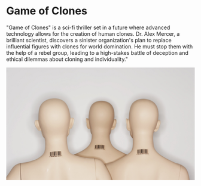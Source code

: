 # Game of Clones

"Game of Clones" is a sci-fi thriller set in a future where advanced technology allows for the creation of human clones. Dr. Alex Mercer, a brilliant scientist, discovers a sinister organization's plan to replace influential figures with clones for world domination. He must stop them with the help of a rebel group, leading to a high-stakes battle of deception and ethical dilemmas about cloning and individuality."

![pictures](../pictures/clone.jpg)

